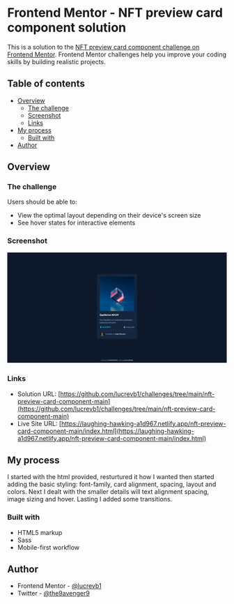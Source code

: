 # Frontend Mentor - NFT preview card component solution

This is a solution to the [NFT preview card component challenge on Frontend Mentor](https://www.frontendmentor.io/challenges/nft-preview-card-component-SbdUL_w0U). Frontend Mentor challenges help you improve your coding skills by building realistic projects. 

## Table of contents

- [Overview](#overview)
  - [The challenge](#the-challenge)
  - [Screenshot](#screenshot)
  - [Links](#links)
- [My process](#my-process)
  - [Built with](#built-with)
- [Author](#author)

## Overview

### The challenge

Users should be able to:

- View the optimal layout depending on their device's screen size
- See hover states for interactive elements

### Screenshot

![](./nft-preview-card-component-main-Screenshot.png)

### Links

- Solution URL: [https://github.com/lucrevb1/challenges/tree/main/nft-preview-card-component-main](https://github.com/lucrevb1/challenges/tree/main/nft-preview-card-component-main)
- Live Site URL: [https://laughing-hawking-a1d967.netlify.app/nft-preview-card-component-main/index.html](https://laughing-hawking-a1d967.netlify.app/nft-preview-card-component-main/index.html)

## My process

I started with the html provided, resturtured it how I wanted then started adding the basic styling: font-family, card alignment, spacing, layout and colors. Next I dealt with the smaller details will text alignment spacing, image sizing and hover.
Lasting I added some transitions.

### Built with

- HTML5 markup
- Sass
- Mobile-first workflow

## Author

- Frontend Mentor - [@lucrevb1](https://www.frontendmentor.io/profile/lucrevb1)
- Twitter - [@the9avenger9](https://twitter.com/the9avenger9)

